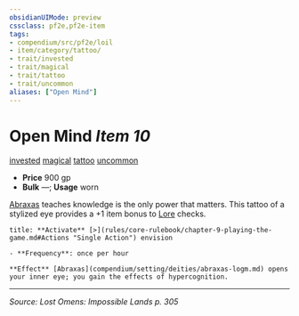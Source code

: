 ```yaml
---
obsidianUIMode: preview
cssclass: pf2e,pf2e-item
tags:
- compendium/src/pf2e/loil
- item/category/tattoo/
- trait/invested
- trait/magical
- trait/tattoo
- trait/uncommon
aliases: ["Open Mind"]
---
```

# Open Mind *Item 10*  
[invested](invested.md "Invested Item Trait")  [magical](magical.md "Magical Item Trait")  [tattoo](tattoo-lowg.md "Tattoo Item Trait")  [uncommon](uncommon.md "Uncommon Rarity Trait")  

- **Price** 900 gp
- **Bulk** —; **Usage** worn

[Abraxas](abraxas-logm.md) teaches knowledge is the only power that matters. This tattoo of a stylized eye provides a +1 item bonus to [Lore](skills.md#Lore) checks.

```ad-embed-ability
title: **Activate** [>](rules/core-rulebook/chapter-9-playing-the-game.md#Actions "Single Action") envision

- **Frequency**: once per hour

**Effect** [Abraxas](compendium/setting/deities/abraxas-logm.md) opens your inner eye; you gain the effects of hypercognition.
```


---
*Source: Lost Omens: Impossible Lands p. 305*